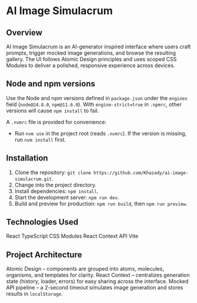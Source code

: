 # AI Image Simulacrum

## Overview

AI Image Simulacrum is an AI-generator inspired interface where users craft prompts, trigger mocked image generations, and browse the resulting gallery. The UI follows Atomic Design principles and uses scoped CSS Modules to deliver a polished, responsive experience across devices.

## Node and npm versions

Use the Node and npm versions defined in `package.json` under the `engines` field (`node@24.8.0`, `npm@11.6.0`). With `engine-strict=true` in `.npmrc`, other versions will cause `npm install` to fail.

A `.nvmrc` file is provided for convenience:

- Run `nvm use` in the project root (reads `.nvmrc`). If the version is missing, run `nvm install` first.

## Installation

1. Clone the repository: `git clone https://github.com/Khazady/ai-image-simulacrum.git`.
2. Change into the project directory.
3. Install dependencies: `npm install`.
4. Start the development server: `npm run dev`.
5. Build and preview for production: `npm run build`, then `npm run preview`.

## Technologies Used

React TypeScript CSS Modules React Context API Vite

## Project Architecture

Atomic Design – components are grouped into atoms, molecules, organisms, and templates for clarity.
React Context – centralizes generation state (history, loader, errors) for easy sharing across the interface.
Mocked API pipeline – a 2-second timeout simulates image generation and stores results in `localStorage`.
